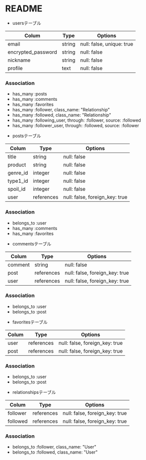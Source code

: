 # README

* usersテーブル

| Colum              | Type        | Options                            |
|--------------------|-------------|------------------------------------|
| email              | string      |  null: false, unique: true         |
| encrypted_password | string      |  null: false                       |
| nickname           | string      |  null: false                       |
| profile            | text        |  null: false                       |

### Association
- has_many :posts
- has_many :comments
- has_many :favorites
- has_many :follower, class_name: "Relationship"
- has_many :followed, class_name: "Relationship"
- has_many :following_user, through: :follower, source: :followed
- has_many :follower_user, through: :followed, source: :follower


* postsテーブル

| Colum              | Type        | Options                           |
|--------------------|-------------|-----------------------------------|
| title              | string      |  null: false                      |
| product            | string      |  null: false                      |
| genre_id           | integer     |  null: false                      |
| type1_id           | integer     |  null: false                      |
| spoil_id           | integer     |  null: false                      |
| user               | references  |  null: false, foreign_key: true   |

### Association
- belongs_to :user
- has_many :comments
- has_many :favorites

* commentsテーブル

| Colum              | Type        | Options                           |
|--------------------|-------------|-----------------------------------|
| comment            | string      |  null: false                      |
| post               | references  |  null: false, foreign_key: true   |
| user               | references  |  null: false, foreign_key: true   |

### Association
- belongs_to :user
- belongs_to :post

* favoritesテーブル

| Colum              | Type        | Options                           |
|--------------------|-------------|-----------------------------------|
| user               | references  |  null: false, foreign_key: true   |
| post               | references  |  null: false, foreign_key: true   |

### Association
- belongs_to :user
- belongs_to :post

* relationshipsテーブル

| Colum              | Type        | Options                           |
|--------------------|-------------|-----------------------------------|
| follower           | references  |  null: false, foreign_key: true   |
| followed           | references  |  null: false, foreign_key: true   |

### Association
- belongs_to :follower, class_name: "User"
- belongs_to :followed, class_name: "User"